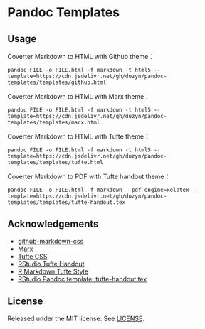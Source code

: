 # Pandoc Templates

## Usage

Coverter Markdown to HTML with Github theme：

    pandoc FILE -o FILE.html -f markdown -t html5 --template=https://cdn.jsdelivr.net/gh/duzyn/pandoc-templates/templates/github.html

Coverter Markdown to HTML with Marx theme：

    pandoc FILE -o FILE.html -f markdown -t html5 --template=https://cdn.jsdelivr.net/gh/duzyn/pandoc-templates/templates/marx.html

Coverter Markdown to HTML with Tufte theme：

    pandoc FILE -o FILE.html -f markdown -t html5 --template=https://cdn.jsdelivr.net/gh/duzyn/pandoc-templates/templates/tufte.html

Coverter Markdown to PDF with Tufte handout theme：

    pandoc FILE -o FILE.html -f markdown --pdf-engine=xelatex --template=https://cdn.jsdelivr.net/gh/duzyn/pandoc-templates/templates/tufte-handout.tex

## Acknowledgements

- [github-markdown-css](https://github.com/sindresorhus/github-markdown-css)
- [Marx](https://github.com/mblode/marx.git)
- [Tufte CSS](https://edwardtufte.github.io/tufte-css/)
- [RStudio Tufte Handout](https://rstudio.github.io/tufte/)
- [R Markdown Tufte Style](https://rstudio.github.io/tufte/cn/)
- [RStudio Pandoc template: tufte-handout.tex](https://raw.githubusercontent.com/rstudio/tufte/master/inst/rmarkdown/templates/tufte_handout/resources/tufte-handout.tex)

## License

Released under the MIT license. See [LICENSE](LICENSE).
